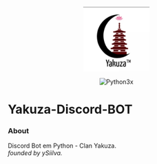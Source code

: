 
<p align="center">
<img src="https://github.com/paodelonga/Yakuza/blob/Public/assets/icon.jpg" alt="Logo By Chacto" align="center" height="150"/>

<p align="center">
<img src="https://github.com/paodelonga/GEIAT/blob/Public/Img/Shields/python.svg" alt="Python3x" align="center"/>
</p>


<h1>Yakuza-Discord-BOT</h1>

<h3>About</h3>
Discord Bot em Python - Clan Yakuza.
<br>
<em>founded by ySiilva.</em>


 

